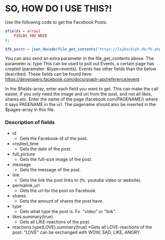 # SO, HOW DO I USE THIS?!

Use the following code to get the Facebook Posts:


```php
$fields = array(
	FIELDS YOU NEED
);

$fb_posts = json_decode(file_get_contents('https://laybackcph.dk/fb.php?p=PAGENAME&fields='.implode(',', $fields)), true);
```

You can also send an extra parameter in the file_get_contents above. The parameter is: type
This can be used to pull out Events, a certain page has created (parameter: &type=events). Events has other fields than the below described. These fields can be found here: https://developers.facebook.com/docs/graph-api/reference/event


In the $fields-array, enter each field you want to get. This can make the call easier, if you only need the image and url from the post, and not all likes, shares etc.
Enter the name of the page (facebook.com/PAGENAME/) where it says PAGENAME in the url. The pagename should also be inserted in the $pages-array in this file.

### Description of fields
* id
	* Gets the Facebook-id of the post.
* created_time
	* Gets the date of the post.
* full_picture
	* Gets the full-size image of the post.
* message
	* Gets the message of the post.
* link
	* Gets the link the post links to (fx. youtube video or website).
* permalink_url
	* Gets the url for the post on Facebook.
* shares
	* Gets the amount of shares the post have.
* type
	* Gets what type the post is. Fx. "video" or "link".
* likes.summary(true)
	* Gets all LIKE-reactions of the post.
* reactions.type(LOVE).summary(true)
	*Gets all LOVE-reactions of the post. "LOVE" can be exchanged with WOW, SAD, LIKE, ANGRY.